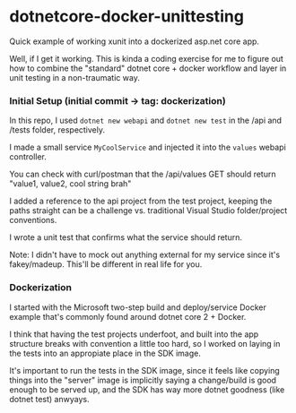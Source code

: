 # dotnetcore-docker-unittesting
Quick example of working xunit into a dockerized asp.net core app. 

Well, if I get it working. This is kinda a coding exercise for me to figure out how to combine the "standard" dotnet core + docker workflow and layer in unit testing in a non-traumatic way.

### Initial Setup (initial commit -> tag: dockerization)

In this repo, I used `dotnet new webapi` and `dotnet new test` in the /api and /tests folder, respectively.

I made a small service `MyCoolService` and injected it into the `values` webapi controller.

You can check with curl/postman that the /api/values GET should return "value1, value2, cool string brah"

I added a reference to the api project from the test project, keeping the paths straight can be a challenge vs. traditional Visual Studio folder/project conventions.

I wrote a unit test that confirms what the service should return.

Note: I didn't have to mock out anything external for my service since it's fakey/madeup. This'll be different in real life for you.

### Dockerization

I started with the Microsoft two-step build and deploy/service Docker example that's commonly found around dotnet core 2 + Docker.

I think that having the test projects underfoot, and built into the app structure breaks with convention a little too hard, so I worked on laying in the tests into an appropiate place in the SDK image. 

It's important to run the tests in the SDK image, since it feels like copying things into the "server" image is implicitly saying a change/build is good enough to be served up, and the SDK has way more dotnet goodness (like dotnet test) anwyays.


